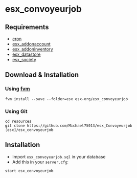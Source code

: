 # esx_convoyeurjob

## Requirements

- [cron](https://github.com/ESX-Org/cron)
- [esx_addonaccount](https://github.com/ESX-Org/esx_addonaccount)
- [esx_addoninventory](https://github.com/ESX-Org/esx_addoninventory)
- [esx_datastore](https://github.com/ESX-Org/esx_datastore)
- [esx_society](https://github.com/ESX-Org/esx_society)

## Download & Installation

### Using [fvm](https://github.com/qlaffont/fvm-installer)
```
fvm install --save --folder=esx esx-org/esx_convoyeurjob
```

### Using Git
```
cd resources
git clone https://github.com/Michael75013/esx_Convoyeurjob [esx]/esx_convoyeurjob
```

## Installation
- Import `esx_convoyeurjob.sql` in your database
- Add this in your `server.cfg`:

```
start esx_convoyeurjob
```
